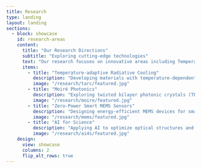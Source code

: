 ```yaml
---
title: Research
type: landing
layout: landing
sections:
  - block: showcase
    id: research-areas
    content:
      title: "Our Research Directions"
      subtitle: "Exploring cutting-edge technologies"
      text: "Our research focuses on innovative areas including Temperature-adaptive Radiative Cooling, Moiré Photonics, Zero-power Smart MEMS Sensors, and AI for Science."
      items:
        - title: "Temperature-adaptive Radiative Cooling"
          description: "Developing materials with temperature-dependent emissivity for energy-efficient thermal regulation."
          image: "/research/tarc/featured.jpg"
        - title: "Moiré Photonics"
          description: "Exploring twisted bilayer photonic crystals (TBPCs) for novel optical properties."
          image: "/research/moire/featured.jpg"
        - title: "Zero-Power Smart MEMS Sensors"
          description: "Designing energy-efficient MEMS devices for smart city applications."
          image: "/research/mems/featured.jpg"
        - title: "AI for Science"
          description: "Applying AI to optimize optical structures and scientific research methodologies."
          image: "/research/ai4s/featured.jpg"
    design:
      view: showcase
      columns: 2
      flip_alt_rows: true
---
```

